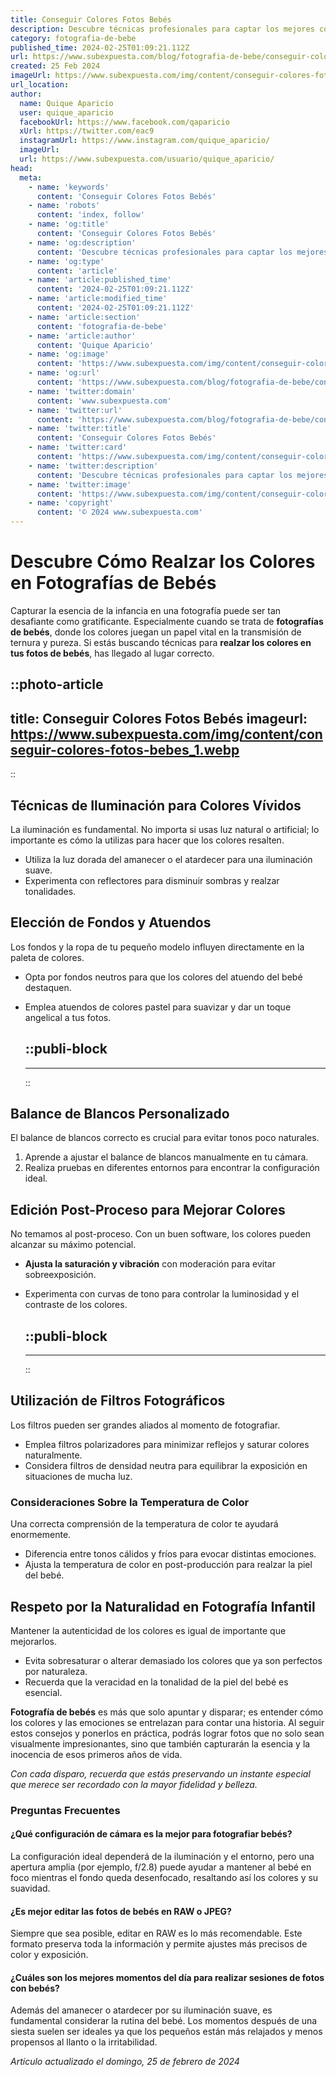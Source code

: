 ```yaml
---
title: Conseguir Colores Fotos Bebés
description: Descubre técnicas profesionales para captar los mejores colores en fotos de bebés. Consejos útiles para recuerdos vívidos y adorables.
category: fotografia-de-bebe
published_time: 2024-02-25T01:09:21.112Z
url: https://www.subexpuesta.com/blog/fotografia-de-bebe/conseguir-colores-fotos-bebes
created: 25 Feb 2024
imageUrl: https://www.subexpuesta.com/img/content/conseguir-colores-fotos-bebes_1.webp
url_location:
author:
  name: Quique Aparicio
  user: quique_aparicio
  facebookUrl: https://www.facebook.com/qaparicio
  xUrl: https://twitter.com/eac9
  instagramUrl: https://www.instagram.com/quique_aparicio/
  imageUrl: 
  url: https://www.subexpuesta.com/usuario/quique_aparicio/
head:
  meta:
    - name: 'keywords'
      content: 'Conseguir Colores Fotos Bebés'
    - name: 'robots'
      content: 'index, follow'
    - name: 'og:title'
      content: 'Conseguir Colores Fotos Bebés'
    - name: 'og:description'
      content: 'Descubre técnicas profesionales para captar los mejores colores en fotos de bebés. Consejos útiles para recuerdos vívidos y adorables.'
    - name: 'og:type'
      content: 'article'
    - name: 'article:published_time'
      content: '2024-02-25T01:09:21.112Z'
    - name: 'article:modified_time'
      content: '2024-02-25T01:09:21.112Z'
    - name: 'article:section'
      content: 'fotografia-de-bebe'
    - name: 'article:author'
      content: 'Quique Aparicio'
    - name: 'og:image'
      content: 'https://www.subexpuesta.com/img/content/conseguir-colores-fotos-bebes_1.webp'
    - name: 'og:url'
      content: 'https://www.subexpuesta.com/blog/fotografia-de-bebe/conseguir-colores-fotos-bebes'
    - name: 'twitter:domain'
      content: 'www.subexpuesta.com'
    - name: 'twitter:url'
      content: 'https://www.subexpuesta.com/blog/fotografia-de-bebe/conseguir-colores-fotos-bebes'
    - name: 'twitter:title'
      content: 'Conseguir Colores Fotos Bebés'
    - name: 'twitter:card'
      content: 'https://www.subexpuesta.com/img/content/conseguir-colores-fotos-bebes_1.webp'
    - name: 'twitter:description'
      content: 'Descubre técnicas profesionales para captar los mejores colores en fotos de bebés. Consejos útiles para recuerdos vívidos y adorables.'
    - name: 'twitter:image'
      content: 'https://www.subexpuesta.com/img/content/conseguir-colores-fotos-bebes_1.webp'
    - name: 'copyright'
      content: '© 2024 www.subexpuesta.com'
---
```

# Descubre Cómo Realzar los Colores en Fotografías de Bebés

Capturar la esencia de la infancia en una fotografía puede ser tan desafiante como gratificante. Especialmente cuando se trata de **fotografías de bebés**, donde los colores juegan un papel vital en la transmisión de ternura y pureza. Si estás buscando técnicas para **realzar los colores en tus fotos de bebés**, has llegado al lugar correcto.


::photo-article
---
title: Conseguir Colores Fotos Bebés
imageurl: https://www.subexpuesta.com/img/content/conseguir-colores-fotos-bebes_1.webp
---
::



## Técnicas de Iluminación para Colores Vívidos

La iluminación es fundamental. No importa si usas luz natural o artificial; lo importante es cómo la utilizas para hacer que los colores resalten.

- Utiliza la luz dorada del amanecer o el atardecer para una iluminación suave.
- Experimenta con reflectores para disminuir sombras y realzar tonalidades.
  
## Elección de Fondos y Atuendos

Los fondos y la ropa de tu pequeño modelo influyen directamente en la paleta de colores.

- Opta por fondos neutros para que los colores del atuendo del bebé destaquen.
- Emplea atuendos de colores pastel para suavizar y dar un toque angelical a tus fotos.


  ::publi-block
  ---
  ---
  ::
  
  

## Balance de Blancos Personalizado

El balance de blancos correcto es crucial para evitar tonos poco naturales.

1. Aprende a ajustar el balance de blancos manualmente en tu cámara.
2. Realiza pruebas en diferentes entornos para encontrar la configuración ideal.

## Edición Post-Proceso para Mejorar Colores

No temamos al post-proceso. Con un buen software, los colores pueden alcanzar su máximo potencial.

- **Ajusta la saturación y vibración** con moderación para evitar sobreexposición.
- Experimenta con curvas de tono para controlar la luminosidad y el contraste de los colores.
  

  ::publi-block
  ---
  ---
  ::
  
  

## Utilización de Filtros Fotográficos

Los filtros pueden ser grandes aliados al momento de fotografiar.

- Emplea filtros polarizadores para minimizar reflejos y saturar colores naturalmente.
- Considera filtros de densidad neutra para equilibrar la exposición en situaciones de mucha luz.

### Consideraciones Sobre la Temperatura de Color

Una correcta comprensión de la temperatura de color te ayudará enormemente.

- Diferencia entre tonos cálidos y fríos para evocar distintas emociones.
- Ajusta la temperatura de color en post-producción para realzar la piel del bebé.

## Respeto por la Naturalidad en Fotografía Infantil

Mantener la autenticidad de los colores es igual de importante que mejorarlos.

- Evita sobresaturar o alterar demasiado los colores que ya son perfectos por naturaleza.
- Recuerda que la veracidad en la tonalidad de la piel del bebé es esencial.

**Fotografía de bebés** es más que solo apuntar y disparar; es entender cómo los colores y las emociones se entrelazan para contar una historia. Al seguir estos consejos y ponerlos en práctica, podrás lograr fotos que no solo sean visualmente impresionantes, sino que también capturarán la esencia y la inocencia de esos primeros años de vida. 

*Con cada disparo, recuerda que estás preservando un instante especial que merece ser recordado con la mayor fidelidad y belleza.*

### Preguntas Frecuentes

#### ¿Qué configuración de cámara es la mejor para fotografiar bebés?

La configuración ideal dependerá de la iluminación y el entorno, pero una apertura amplia (por ejemplo, f/2.8) puede ayudar a mantener al bebé en foco mientras el fondo queda desenfocado, resaltando así los colores y su suavidad.

#### ¿Es mejor editar las fotos de bebés en RAW o JPEG?

Siempre que sea posible, editar en RAW es lo más recomendable. Este formato preserva toda la información y permite ajustes más precisos de color y exposición.

#### ¿Cuáles son los mejores momentos del día para realizar sesiones de fotos con bebés?

Además del amanecer o atardecer por su iluminación suave, es fundamental considerar la rutina del bebé. Los momentos después de una siesta suelen ser ideales ya que los pequeños están más relajados y menos propensos al llanto o la irritabilidad.

_Artículo actualizado el domingo, 25 de febrero de 2024_